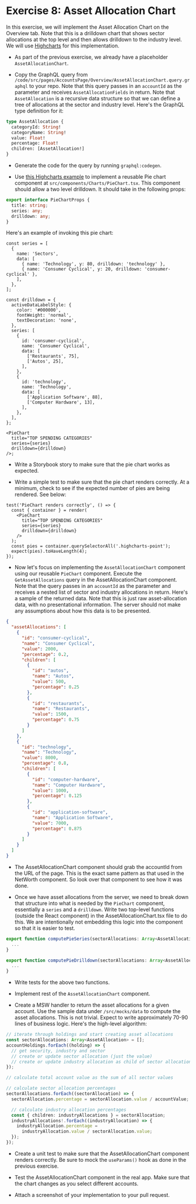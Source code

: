 # Exercise 8: Asset Allocation Chart

In this exercise, we will implement the Asset Allocation Chart on the Overview
tab. Note that this is a drilldown chart that shows sector allocations at the
top level and then allows drilldown to the industry level. We will use
[Highcharts](https://www.highcharts.com/docs/index) for this implementation.

- As part of the previous exercise, we already have a placeholder
  `AssetAllocationChart`.

- Copy the GraphQL query from
  `/code/src/pages/AccountsPage/Overview/AssetAllocationChart.query.graphql` to
  your repo. Note that this query passes in an `accountId` as the parameter and
  receives `AssetAllocationFields` in return. Note that `AssetAllocation` is a
  recursive data structure so that we can define a tree of allocations at the
  sector and industry level. Here's the GraphQL type definition for it:

```graphql
type AssetAllocation {
  categoryId: String!
  categoryName: String!
  value: Float!
  percentage: Float!
  children: [AssetAllocation!]
}
```

- Generate the code for the query by running `graphql:codegen`.

- Use [this Highcharts example](https://www.highcharts.com/demo/pie-drilldown)
  to implement a reusable Pie chart component at
  `src/components/Charts/PieChart.tsx`. This component should allow a two level
  drilldown. It should take in the following props:

```ts
export interface PieChartProps {
  title: string;
  series: any;
  drilldown: any;
}
```

Here's an example of invoking this pie chart:

```tsx
const series = [
  {
    name: 'Sectors',
    data: [
      { name: 'Technology', y: 80, drilldown: 'technology' },
      { name: 'Consumer Cyclical', y: 20, drilldown: 'consumer-cyclical' },
    ],
  },
];

const drilldown = {
  activeDataLabelStyle: {
    color: '#000000',
    fontWeight: 'normal',
    textDecoration: 'none',
  },
  series: [
    {
      id: 'consumer-cyclical',
      name: 'Consumer Cyclical',
      data: [
        ['Restaurants', 75],
        ['Autos', 25],
      ],
    },
    {
      id: 'technology',
      name: 'Technology',
      data: [
        ['Application Software', 88],
        ['Computer Hardware', 13],
      ],
    },
  ],
};

<PieChart
  title="TOP SPENDING CATEGORIES"
  series={series}
  drilldown={drilldown}
/>;
```

- Write a Storybook story to make sure that the pie chart works as expected.

- Write a simple test to make sure that the pie chart renders correctly. At a
  minimum, check to see if the expected number of pies are being rendered. See
  below:

```tsx
test('PieChart renders correctly', () => {
  const { container } = render(
    <PieChart
      title="TOP SPENDING CATEGORIES"
      series={series}
      drilldown={drilldown}
    />
  );
  const pies = container.querySelectorAll('.highcharts-point');
  expect(pies).toHaveLength(4);
});
```

- Now let's focus on implementing the `AssetAllocationChart` component using our
  reusable `PieChart` component. Execute the `GetAssetAllocations` query in the
  AssetAllocationChart component. Note that the query passes in an `accountId`
  as the parameter and receives a nested list of sector and industry allocations
  in return. Here's a sample of the returned data. Note that this is just raw
  asset-allocation data, with no presentational information. The server should
  not make any assumptions about how this data is to be presented.

```json
{
  "assetAllocations": [
    {
      "id": "consumer-cyclical",
      "name": "Consumer Cyclical",
      "value": 2000,
      "percentage": 0.2,
      "children": [
        {
          "id": "autos",
          "name": "Autos",
          "value": 500,
          "percentage": 0.25
        },
        {
          "id": "restaurants",
          "name": "Restaurants",
          "value": 1500,
          "percentage": 0.75
        }
      ]
    },
    {
      "id": "technology",
      "name": "Technology",
      "value": 8000,
      "percentage": 0.8,
      "children": [
        {
          "id": "computer-hardware",
          "name": "Computer Hardware",
          "value": 1000,
          "percentage": 0.125
        },
        {
          "id": "application-software",
          "name": "Application Software",
          "value": 7000,
          "percentage": 0.875
        }
      ]
    }
  ]
}
```

- The AssetAllocationChart component should grab the accountId from the URL of
  the page. This is the exact same pattern as that used in the NetWorth
  component. So look over that component to see how it was done.

- Once we have asset allocations from the server, we need to break down that
  structure into what is needed by the `PieChart` component, essentially a
  `series` and a `drilldown`. Write two top-level functions (outside the React
  component) in the AssetAllocationChart.tsx file to do this. We are
  intentionally not embedding this logic into the component so that it is easier
  to test.

```ts
export function computePieSeries(sectorAllocations: Array<AssetAllocation>) {
  ...
}

export function computePieDrilldown(sectorAllocations: Array<AssetAllocation>) {
  ...
}
```

- Write tests for the above two functions.

- Implement rest of the `AssetAllocationChart` component.

- Create a MSW handler to return the asset allocations for a given account. Use
  the sample data under `/src/mocks/data` to compute the asset allocations. This
  is not trivial. Expect to write approximately 70-90 lines of business logic.
  Here's the high-level algorithm:

```ts
// iterate through holdings and start creating asset allocations
const sectorAllocations: Array<AssetAllocation> = [];
accountHoldings.forEach((holding) => {
  // get security, industry and sector
  // create or update sector allocation (just the value)
  // create or update industry allocation as child of sector allocation (just the value)
});

// calculate total account value as the sum of all sector values

// calculate sector allocation percentages
sectorAllocations.forEach((sectorAllocation) => {
  sectorAllocation.percentage = sectorAllocation.value / accountValue;

  // calculate industry allocation percentages
  const { children: industryAllocations } = sectorAllocation;
  industryAllocations!.forEach((industryAllocation) => {
    industryAllocation.percentage =
      industryAllocation.value / sectorAllocation.value;
  });
});
```

- Create a unit test to make sure that the AssetAllocationChart component
  renders correctly. Be sure to mock the `useParams()` hook as done in the
  previous exercise.

- Test the AssetAllocationChart component in the real app. Make sure that the
  chart changes as you select different accounts.

- Attach a screenshot of your implementation to your pull request.
